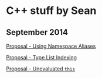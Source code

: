 C++ stuff by Sean
=================

September 2014
--------------

[Proposal - Using Namespace Aliases](http://htmlpreview.github.com/?https://github.com/seanmiddleditch/CPlusPlus/blob/master/using-namespace-alias.html)

[Proposal - Type List Indexing](https://github.com/seanmiddleditch/CPlusPlus/blob/master/type-list-indexing.md)

[Proposal - Unevaluated `this`](http://htmlpreview.github.com/?https://github.com/seanmiddleditch/CPlusPlus/blob/master/unevaluated-this.html)
